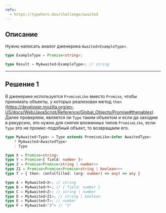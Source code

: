 ```yaml
---
refs:
  - https://typehero.dev/challenge/awaited
---
```

## Описание

Нужно написать аналог дженерика `Awaited<ExampleType>`.

```ts
type ExampleType = Promise<string>;

type Result = MyAwaited<ExampleType>; // string
```

---
## Решение 1

В дженерике используется `PromiseLike` вместо `Promise`, чтобы принимать объекты, у которых реализован метод `then` (https://developer.mozilla.org/en-US/docs/Web/JavaScript/Reference/Global_Objects/Promise#thenables). Далее проверяем, является ли `Type` таким объектом и если да заходим в рекурсию, это нужно для снятия вложенных типов `PromiseLike`, если `Type` это не промис-подобный объект, то возвращаем его.

```ts
type MyAwaited<Type> = Type extends PromiseLike<infer AwaitedType>
	? MyAwaited<AwaitedType>
	: Type

type X = Promise<string>
type Y = Promise<{ field: number }>
type Z = Promise<Promise<string | number>>
type Z1 = Promise<Promise<Promise<string | boolean>>>
type T = { then: (onfulfilled: (arg: number) => any) => any }

type A = MyAwaited<X>; // string
type B = MyAwaited<Y>; // { field: number }
type C = MyAwaited<Z>; // string | number
type D = MyAwaited<Z1>; // string | boolean
type E = MyAwaited<T>; // number
type F = MyAwaited<"3"> // "3"
```